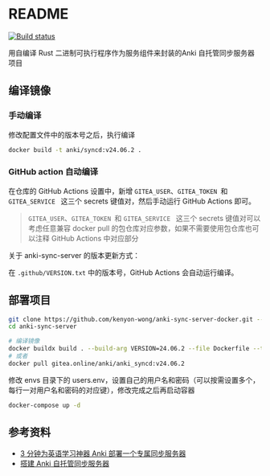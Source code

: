 # README

[![Build status](https://github.com/kenyon-wong/anki-sync-server-docker/workflows/Docker%20Image%20CI/badge.svg)](https://github.com/kenyon-wong/anki-sync-server-docker/actions)

用自编译 Rust 二进制可执行程序作为服务组件来封装的Anki 自托管同步服务器项目



## 编译镜像

### 手动编译

修改配置文件中的版本号之后，执行编译

```bash
docker build -t anki/syncd:v24.06.2 .
```

### GitHub action 自动编译

在仓库的 GitHub Actions 设置中，新增 `GITEA_USER`、`GITEA_TOKEN `和 `GITEA_SERVICE ` 这三个 secrets 键值对，然后手动运行 GitHub Actions 即可。

> `GITEA_USER`、`GITEA_TOKEN `和 `GITEA_SERVICE ` 这三个 secrets 键值对可以考虑任意兼容 docker pull 的包仓库对应参数，如果不需要使用包仓库也可以注释 GitHub Actions 中对应部分

关于 anki-sync-server 的版本更新方式：

在 `.github/VERSION.txt` 中的版本号，GitHub Actions 会自动运行编译。


## 部署项目

```bash
git clone https://github.com/kenyon-wong/anki-sync-server-docker.git --depth 1 anki-sync-server
cd anki-sync-server

# 编译镜像
docker buildx build . --build-arg VERSION=24.06.2 --file Dockerfile --tag anki_syncd:v24.06.2
# 或者
docker pull gitea.online/anki/anki_syncd:v24.06.2

```

修改 envs 目录下的 users.env，设置自己的用户名和密码（可以按需设置多个，每行一对用户名和密码的对应键），修改完成之后再启动容器

```bash
docker-compose up -d
```


## 参考资料

- [3 分钟为英语学习神器 Anki 部署一个专属同步服务器](https://www.cnblogs.com/ryanyangcs/p/17508044.html)
- [搭建 Anki 自托管同步服务器](https://blog.gazer.win/essay/build-anki-self-hosted-sync-server.html)
